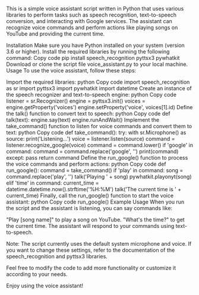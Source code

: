 
This is a simple voice assistant script written in Python that uses various libraries to perform tasks such as speech recognition, text-to-speech conversion, and interacting with Google services. The assistant can recognize voice commands and perform actions like playing songs on YouTube and providing the current time.

Installation
Make sure you have Python installed on your system (version 3.6 or higher).
Install the required libraries by running the following command:
Copy code
pip install speech_recognition pyttsx3 pywhatkit
Download or clone the script file voice_assistant.py to your local machine.
Usage
To use the voice assistant, follow these steps:

Import the required libraries:
python
Copy code
import speech_recognition as sr
import pyttsx3
import pywhatkit
import datetime
Create an instance of the speech recognizer and text-to-speech engine:
python
Copy code
listener = sr.Recognizer()
engine = pyttsx3.init()
voices = engine.getProperty('voices')
engine.setProperty('voice', voices[1].id)
Define the talk() function to convert text to speech:
python
Copy code
def talk(text):
    engine.say(text)
    engine.runAndWait()
Implement the take_command() function to listen for voice commands and convert them to text:
python
Copy code
def take_command():
    try:
        with sr.Microphone() as source:
            print('Listening...')
            voice = listener.listen(source)
            command = listener.recognize_google(voice)
            command = command.lower()
            if 'google' in command:
                command = command.replace('google', '')
                print(command)
    except:
        pass
    return command
Define the run_google() function to process the voice commands and perform actions:
python
Copy code
def run_google():
    command = take_command()
    if 'play' in command:
        song = command.replace('play', '')
        talk('Playing ' + song)
        pywhatkit.playonyt(song)
    elif 'time' in command:
        current_time = datetime.datetime.now().strftime('%H:%M')
        talk('The current time is ' + current_time)
Finally, call the run_google() function to start the voice assistant:
python
Copy code
run_google()
Example Usage
When you run the script and the assistant is listening, you can say commands like:

"Play [song name]" to play a song on YouTube.
"What's the time?" to get the current time.
The assistant will respond to your commands using text-to-speech.

Note: The script currently uses the default system microphone and voice. If you want to change these settings, refer to the documentation of the speech_recognition and pyttsx3 libraries.

Feel free to modify the code to add more functionality or customize it according to your needs.

Enjoy using the voice assistant!
